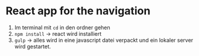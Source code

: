 # React app for the navigation


1. Im terminal mit ``cd`` in den ordner gehen
2. ``npm install`` -> react wird installiert
3. ``gulp`` -> alles wird in eine javascript datei verpackt und ein lokaler server wird gestartet.
